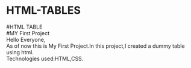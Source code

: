 # HTML-TABLES
#HTML TABLE 
</br> #MY First Project <br/>
Hello Everyone,<br/>
As of now this is My First Project.In this project,I created a dummy table using html.</br>
Technologies used:HTML,CSS.
